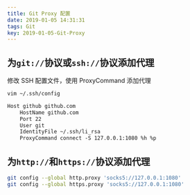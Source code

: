 ```yaml
---
title: Git Proxy 配置
date: 2019-01-05 14:31:31
tags: Git
key: 2019-01-05-Git-Proxy
---
```


## 为`git://`协议或`ssh://`协议添加代理

修改 SSH 配置文件，使用 ProxyCommand 添加代理

<!--more-->

```zsh
vim ~/.ssh/config
```

```txt
Host github github.com
    HostName github.com
    Port 22
    User git
    IdentityFile ~/.ssh/li_rsa
    ProxyCommand connect -S 127.0.0.1:1080 %h %p
```

## 为`http://`和`https://`协议添加代理

```zsh
git config --global http.proxy 'socks5://127.0.0.1:1080'
git config --global https.proxy 'socks5://127.0.0.1:1080'
```